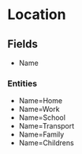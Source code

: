 # Location

## Fields

- Name

### Entities

- Name=Home
- Name=Work
- Name=School
- Name=Transport
- Name=Family
- Name=Childrens
